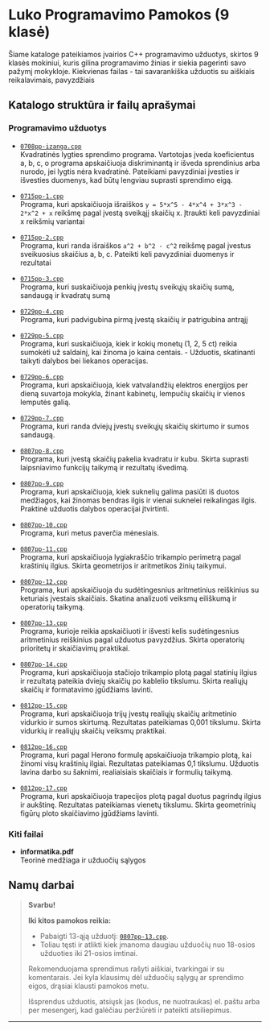 # Luko Programavimo Pamokos (9 klasė)

Šiame kataloge pateikiamos įvairios C++ programavimo užduotys, skirtos 9 klasės mokiniui, kuris gilina programavimo žinias ir siekia pagerinti savo pažymį mokykloje. Kiekvienas failas - tai savarankiška užduotis su aiškiais reikalavimais, pavyzdžiais

## Katalogo struktūra ir failų aprašymai

### Programavimo užduotys


- [`0708pp-izanga.cpp`](0708pp-izanga.cpp)  
  Kvadratinės lygties sprendimo programa. Vartotojas įveda koeficientus a, b, c, o programa apskaičiuoja diskriminantą ir išveda sprendinius arba nurodo, jei lygtis nėra kvadratinė. Pateikiami pavyzdiniai įvesties ir išvesties duomenys, kad būtų lengviau suprasti sprendimo eigą.

- [`0715pp-1.cpp`](0715pp-1.cpp)  
  Programa, kuri apskaičiuoja išraiškos `y = 5*x^5 - 4*x^4 + 3*x^3 - 2*x^2 + x` reikšmę pagal įvestą sveikąjį skaičių x. Įtraukti keli pavyzdiniai x reikšmių variantai

- [`0715pp-2.cpp`](0715pp-2.cpp)  
  Programa, kuri randa išraiškos `a^2 + b^2 - c^2` reikšmę pagal įvestus sveikuosius skaičius a, b, c. Pateikti keli pavyzdiniai duomenys ir rezultatai

- [`0715pp-3.cpp`](0715pp-3.cpp)  
  Programa, kuri suskaičiuoja penkių įvestų sveikųjų skaičių sumą, sandaugą ir kvadratų sumą

- [`0729pp-4.cpp`](0729pp-4.cpp)  
  Programa, kuri padvigubina pirmą įvestą skaičių ir patrigubina antrąjį

- [`0729pp-5.cpp`](0729pp-5.cpp)  
  Programa, kuri suskaičiuoja, kiek ir kokių monetų (1, 2, 5 ct) reikia sumokėti už saldainį, kai žinoma jo kaina centais. - Užduotis, skatinanti taikyti dalybos bei liekanos operacijas.

- [`0729pp-6.cpp`](0729pp-6.cpp)  
  Programa, kuri apskaičiuoja, kiek vatvalandžių elektros energijos per dieną suvartoja mokykla, žinant kabinetų, lempučių skaičių ir vienos lemputės galią.

- [`0729pp-7.cpp`](0729pp-7.cpp)  
  Programa, kuri randa dviejų įvestų sveikųjų skaičių skirtumo ir sumos sandaugą.

- [`0807pp-8.cpp`](0807pp-8.cpp)  
  Programa, kuri įvestą skaičių pakelia kvadratu ir kubu. Skirta suprasti laipsniavimo funkcijų taikymą ir rezultatų išvedimą.

- [`0807pp-9.cpp`](0807pp-9.cpp)  
  Programa, kuri apskaičiuoja, kiek suknelių galima pasiūti iš duotos medžiagos, kai žinomas bendras ilgis ir vienai suknelei reikalingas ilgis. Praktinė užduotis dalybos operacijai įtvirtinti.

- [`0807pp-10.cpp`](0807pp-10.cpp)  
  Programa, kuri metus paverčia mėnesiais.

- [`0807pp-11.cpp`](0807pp-11.cpp)  
  Programa, kuri apskaičiuoja lygiakraščio trikampio perimetrą pagal kraštinių ilgius. Skirta geometrijos ir aritmetikos žinių taikymui.

- [`0807pp-12.cpp`](0807pp-12.cpp)  
  Programa, kuri apskaičiuoja du sudėtingesnius aritmetinius reiškinius su keturiais įvestais skaičiais. Skatina analizuoti veiksmų eiliškumą ir operatorių taikymą.

- [`0807pp-13.cpp`](0807pp-13.cpp)  
  Programa, kurioje reikia apskaičiuoti ir išvesti kelis sudėtingesnius aritmetinius reiškinius pagal užduotus pavyzdžius. Skirta operatorių prioritetų ir skaičiavimų praktikai.

- [`0807pp-14.cpp`](0807pp-14.cpp)  
  Programa, kuri apskaičiuoja stačiojo trikampio plotą pagal statinių ilgius ir rezultatą pateikia dviejų skaičių po kablelio tikslumu. Skirta realiųjų skaičių ir formatavimo įgūdžiams lavinti.

- [`0812pp-15.cpp`](0812pp-15.cpp)  
  Programa, kuri apskaičiuoja trijų įvestų realiųjų skaičių aritmetinio vidurkio ir sumos skirtumą. Rezultatas pateikiamas 0,001 tikslumu. Skirta vidurkių ir realiųjų skaičių veiksmų praktikai.

- [`0812pp-16.cpp`](0812pp-16.cpp)  
  Programa, kuri pagal Herono formulę apskaičiuoja trikampio plotą, kai žinomi visų kraštinių ilgiai. Rezultatas pateikiamas 0,1 tikslumu. Užduotis lavina darbo su šaknimi, realiaisiais skaičiais ir formulių taikymą.

- [`0812pp-17.cpp`](0812pp-17.cpp)  
  Programa, kuri apskaičiuoja trapecijos plotą pagal duotus pagrindų ilgius ir aukštinę. Rezultatas pateikiamas vienetų tikslumu. Skirta geometrinių figūrų ploto skaičiavimo įgūdžiams lavinti.
  

### Kiti failai

- **informatika.pdf**  
  Teorinė medžiaga ir užduočių sąlygos


## Namų darbai

> **Svarbu!**
>
> **Iki kitos pamokos reikia:**
> - Pabaigti 13-ąją užduotį: [`0807pp-13.cpp`](0807pp-13.cpp).
> - Toliau tęsti ir atlikti kiek įmanoma daugiau užduočių nuo 18-osios užduoties iki 21-osios imtinai.
>
> Rekomenduojama sprendimus rašyti aiškiai, tvarkingai ir su komentarais. Jei kyla klausimų dėl užduočių sąlygų ar sprendimo eigos, drąsiai klausti pamokos metu.
>
> Išsprendus užduotis, atsiųsk jas (kodus, ne nuotraukas) el. paštu arba per mesengerį, kad galėčiau peržiūrėti ir pateikti atsiliepimus.

---
